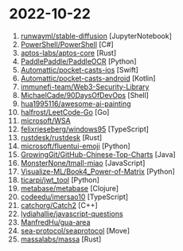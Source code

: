 # 2022-10-22

1. [runwayml/stable-diffusion](https://github.com/runwayml/stable-diffusion "Latent Text-to-Image Diffusion") [JupyterNotebook]
2. [PowerShell/PowerShell](https://github.com/PowerShell/PowerShell "PowerShell for every system!") [C#]
3. [aptos-labs/aptos-core](https://github.com/aptos-labs/aptos-core "A layer 1 for everyone!") [Rust]
4. [PaddlePaddle/PaddleOCR](https://github.com/PaddlePaddle/PaddleOCR "Awesome multilingual OCR toolkits based on PaddlePaddle (practical ultra lightweight OCR system, support 80+ languages recognition, provide data annotation and synthesis tools, support training and deployment among server, mobile, embedded and IoT devices)") [Python]
5. [Automattic/pocket-casts-ios](https://github.com/Automattic/pocket-casts-ios "Pocket Casts iOS app 🎧") [Swift]
6. [Automattic/pocket-casts-android](https://github.com/Automattic/pocket-casts-android "Pocket Casts Android 🎧") [Kotlin]
7. [immunefi-team/Web3-Security-Library](https://github.com/immunefi-team/Web3-Security-Library "Information about web3 security and programming tutorials/tools") 
8. [MichaelCade/90DaysOfDevOps](https://github.com/MichaelCade/90DaysOfDevOps "This repository is my documenting repository for learning the world of DevOps. I started this journey on the 1st January 2022 and I plan to run to March 31st for a complete 90-day romp on spending an hour a day including weekends to get a foundational knowledge across a lot of different areas that make up DevOps.") [Shell]
9. [hua1995116/awesome-ai-painting](https://github.com/hua1995116/awesome-ai-painting "AI绘画资料合集（包含国内外可使用平台、使用教程、参数教程、部署教程、业界新闻等等）") 
10. [halfrost/LeetCode-Go](https://github.com/halfrost/LeetCode-Go "✅ Solutions to LeetCode by Go, 100% test coverage, runtime beats 100% / LeetCode 题解") [Go]
11. [microsoft/WSA](https://github.com/microsoft/WSA "Developer-related issues and feature requests for Windows Subsystem for Android") 
12. [felixrieseberg/windows95](https://github.com/felixrieseberg/windows95 "💩🚀 Windows 95 in Electron. Runs on macOS, Linux, and Windows.") [TypeScript]
13. [rustdesk/rustdesk](https://github.com/rustdesk/rustdesk "Open source virtual / remote desktop infrastructure for everyone! The open source TeamViewer alternative. Display and control your PC and Android devices from anywhere at anytime.") [Rust]
14. [microsoft/fluentui-emoji](https://github.com/microsoft/fluentui-emoji "A collection of familiar, friendly, and modern emoji from Microsoft") [Python]
15. [GrowingGit/GitHub-Chinese-Top-Charts](https://github.com/GrowingGit/GitHub-Chinese-Top-Charts "🇨🇳 GitHub中文排行榜，各语言分设「软件 | 资料」榜单，精准定位中文好项目。各取所需，高效学习。") [Java]
16. [MonsterNone/tmall-miao](https://github.com/MonsterNone/tmall-miao "喵币助手：618天猫（淘宝）、京东任务一键完成。基于Auto.JS。") [JavaScript]
17. [Visualize-ML/Book4_Power-of-Matrix](https://github.com/Visualize-ML/Book4_Power-of-Matrix "稿件基本稳定，欢迎提意见，会及时修改") [Python]
18. [ticarpi/jwt_tool](https://github.com/ticarpi/jwt_tool "🐍 A toolkit for testing, tweaking and cracking JSON Web Tokens") [Python]
19. [metabase/metabase](https://github.com/metabase/metabase "The simplest, fastest way to get business intelligence and analytics to everyone in your company 😋") [Clojure]
20. [codeedu/imersao10](https://github.com/codeedu/imersao10 "") [TypeScript]
21. [catchorg/Catch2](https://github.com/catchorg/Catch2 "A modern, C++-native, test framework for unit-tests, TDD and BDD - using C++14, C++17 and later (C++11 support is in v2.x branch, and C++03 on the Catch1.x branch)") [C++]
22. [lydiahallie/javascript-questions](https://github.com/lydiahallie/javascript-questions "A long list of (advanced) JavaScript questions, and their explanations ✨") 
23. [ManfredHu/gua-area](https://github.com/ManfredHu/gua-area "famous PDF") 
24. [sea-protocol/seaprotocol](https://github.com/sea-protocol/seaprotocol "Sea protocol is the ultimate DEX base on order-book & AMM on Aptos & Sui.Anybody has the right to trade any asset anywhere, anytime!") [Move]
25. [massalabs/massa](https://github.com/massalabs/massa "The Decentralized and Scaled Blockchain") [Rust]
